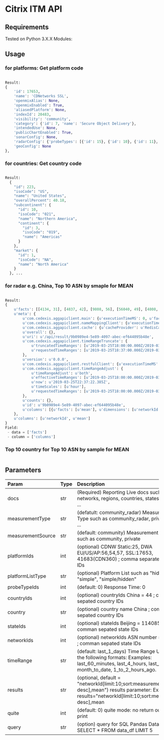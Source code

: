 # Citrix ITM API

## Requirements
Tested on Python 3.X.X
Modules:


## Usage
### for platforms: Get platform code
```python citrix_itm_api.py -d platforms

Result:
{
    'id': 17653, 
    'name': 'CDNetworks SSL', 
    'openmixAlias': None, 
    'openmixEnabled': True, 
    'aliasedPlatform': None, 
    'indexId': 20483, 
    'visibility': 'community', 
    'category': {'id': 7, 'name': 'Secure Object Delivery'}, 
    'intendedUse': None, 
    'publicChartEnabled': True, 
    'sonarConfig': None, 
    'radarConfig': {'probeTypes': [{'id': 15}, {'id': 10}, {'id': 11}, {'id': 13}]}, 
    'geoConfig': None
},
```
### for countries: Get country code
```python citrix_itm_api.py -d countries

Result:
  {
    "id": 223,
    "isoCode": "US",
    "name": "United States",
    "overallPercent": 40.18,
    "subcontinent": {
      "id": 10,
      "isoCode": "021",
      "name": "Northern America",
      "continent": {
        "id": 3,
        "isoCode": "019",
        "name": "Americas"
      }
    },
    "market": {
      "id": 1,
      "isoCode": "NA",
      "name": "North America"
    }
  }, ...
```
### for radar e.g. China, Top 10 ASN by smaple for MEAN
```python citrix_itm_api.py -d radar -r "networkId[limit:10;sort:measurements desc],mean" -c 44 

Result:
{
    u'facts': [[4134, 31], [4837, 42], [9808, 56], [56040, 49], [4808, 13], [4812, 17], [23724, 61], [4816, 40], [24445, 31], [24444, 23]], 
    u'meta': {
        u'com.cedexis.aggapiclient.main': {u'executionTimeMS': 0, u'factCount': 10}, 
        u'com.cedexis.aggapiclient.nameMappingClient': {u'executionTimeMS': 0}, 
        u'com.cedexis.aggapiclient.cache': {u'cacheProvider': u'RedisCache', u'cacheHit': True}, 
        u'overall': {}, 
        u'uri': u'/api/result/9b0989e4-5e89-4097-abec-ef644095b48e', 
        u'com.cedexis.aggapiclient.timeRangeTruncate': {
            u'truncatedTimeRanges': [u'2019-03-25T18:00:00.000Z/2019-03-25T22:00:00.000Z'], 
            u'requestedTimeRanges': [u'2019-03-25T18:37:00.000Z/2019-03-25T22:37:00.000Z']
        }, 
        u'version': u'0.0.0', 
        u'com.cedexis.aggapiclient.restfulClient': {u'executionTimeMS': 80}, 
        u'com.cedexis.aggapiclient.timeRangeAdjust': {
            u'timeRangeAdjust': u'both', 
            u'effectiveTimeRanges': [u'2019-03-25T18:00:00.000Z/2019-03-25T22:00:00.000Z'], 
            u'now': u'2019-03-25T22:37:22.385Z', 
            u'timeScales': [u'hour'], 
            u'requestedTimeRanges': [u'2019-03-25T18:00:00.000Z/2019-03-25T22:00:00.000Z']
        }, 
        u'counts': {}, 
        u'id': u'9b0989e4-5e89-4097-abec-ef644095b48e', 
        u'columns': [{u'facts': [u'mean'], u'dimensions': [u'networkId']}]
    }, 
    u'columns': [u'networkId', u'mean']
}
Field: 
 - data = ['facts']
 - column = ['columns']
```
### Top 10 country for Top 10 ASN by sample for MEAN
```python citrix_itm_api.py -d radar -r "countryId[limit:10;sort:measurements desc],networkId[limit:10;sort:measurements desc],mean" 
```

## Parameters
| Param | Type | Description |
| :---- | :--- | :---------- |
| docs | str | (Required) Reporting Live docs such as radar, networks, regions, countries, states, platforms, ... |
| measurementType | str | (defatult: community_radar) Measurement Type such as community_radar, private_radar, ... |
| measurementSource | str | (default: community) Measurement Source such as community, private |
| platformIds | int | (optional) CDNW Static:25, DWA EU/US/AP:56,54,57, SSL:17653, 41683(CDN360) ; comma separated platform IDs |
| platformListType | str | (optional) Platform List such as "hidden", "simple", "simple/hidden" |
| probeTypeIds | int | (default: 0) Response Time: 0 | Availability: 1 |
| countryIds | int | (optional) countryIds China = 44 ; comman sepated country IDs |
| country | str | (optional) country name China ; comman sepated country IDs |
| stateIds | int | (optional) stateIds Beijing = 1140851080 ; comman sepated state IDs |
| networkIds | int | (optional) networkIds  ASN number = 4134 CT ; comman sepated state IDs |
| timeRange | str | (default: last_1_days) Time Range Use one of the following formats: Examples: last_60_minutes, last_4_hours, last_3_days, month_to_date, 1_to_2_hours_ago. |
| results | str | (optional, default = "networkId\[limit:10;sort:measurements desc\],mean") results parameter: Examples: results="networkId\[limit:10;sort:measurements desc\],mean |
| quite | int | (default: 0) quite mode: no return output via print |
| query | str | (option) query for SQL Pandas Dataframe e.g. SELECT * FROM data_df LIMIT 5 |
